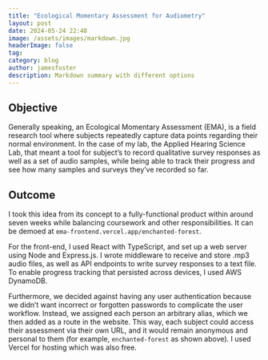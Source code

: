 ```yaml
---
title: "Ecological Momentary Assessment for Audiometry"
layout: post
date: 2024-05-24 22:48
image: /assets/images/markdown.jpg
headerImage: false
tag:
category: blog
author: jamesfoster
description: Markdown summary with different options
---
```


## Objective

Generally speaking, an Ecological Momentary Assessment (EMA), is a field research tool where subjects repeatedly capture data points regarding their normal environment. In the case of my lab, the Applied Hearing Science Lab, that meant a tool for subject’s to record qualitative survey responses as well as a set of audio samples, while being able to track their progress and see how many samples and surveys they’ve recorded so far.


## Outcome

I took this idea from its concept to a fully-functional product within around seven weeks while balancing coursework and other responsibilities. It can be demoed at `ema-frontend.vercel.app/enchanted-forest`. 

For the front-end, I used React with TypeScript, and set up a web server using Node and Express.js. I wrote middleware to receive and store .mp3 audio files, as well as API endpoints to write survey responses to a text file. To enable progress tracking that persisted across devices, I used AWS DynamoDB. 

Furthermore, we decided against having any user authentication because we didn’t want incorrect or forgotten passwords to complicate the user workflow. Instead, we assigned each person an arbitrary alias, which we then added as a route in the website. This way, each subject could access their assessment via their own URL, and it would remain anonymous and personal to them (for example, `enchanted-forest` as shown above). I used Vercel for hosting which was also free. 
